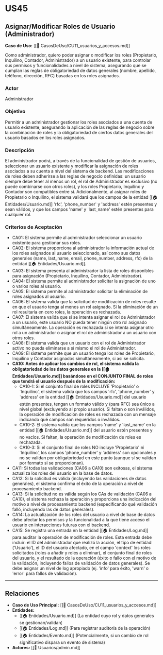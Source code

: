 # US45

## Asignar/Modificar Roles de Usuario (Administrador)

**Caso de Uso:** [[📄 CasosDeUso/CU11_usuarios_y_accesos.md]]

Como administrador, quiero poder asignar o modificar los roles (Propietario, Inquilino, Contador, Administrador) a un usuario existente, para controlar sus permisos y funcionalidades a nivel de sistema, asegurando que se cumplan las reglas de obligatoriedad de datos generales (nombre, apellido, teléfono, dirección, RFC) basadas en los roles asignados.

### Actor

Administrador

### Objetivo

Permitir a un administrador gestionar los roles asociados a una cuenta de usuario existente, asegurando la aplicación de las reglas de negocio sobre la combinación de roles y la obligatoriedad de ciertos datos generales del usuario basados en los roles asignados.

### Descripción

El administrador podrá, a través de la funcionalidad de gestión de usuarios, seleccionar un usuario existente y modificar la asignación de roles asociados a su cuenta a nivel del sistema de backend. Las modificaciones de roles deben adherirse a las reglas de negocio definidas: un usuario siempre debe tener al menos un rol, el rol de Administrador es exclusivo (no puede combinarse con otros roles), y los roles Propietario, Inquilino y Contador son compatibles entre sí. Adicionalmente, al asignar roles de Propietario o Inquilino, el sistema validará que los campos de la entidad [[🏠 Entidades/Usuario.md]] 'rfc', 'phone\_number' y 'address' estén presentes y sean válidos, y que los campos 'name' y 'last\_name' estén presentes para cualquier rol.

### Criterios de Aceptación

- CA01: El sistema permite al administrador seleccionar un usuario existente para gestionar sus roles.
- CA02: El sistema proporciona al administrador la información actual de los roles asignados al usuario seleccionado, así como sus datos generales (name, last\_name, email, phone\_number, address, rfc) de la entidad [[🏠 Entidades/Usuario.md]].
- CA03: El sistema presenta al administrador la lista de roles disponibles para asignación (Propietario, Inquilino, Contador, Administrador).
- CA04: El sistema permite al administrador solicitar la asignación de uno o varios roles al usuario.
- CA05: El sistema permite al administrador solicitar la eliminación de roles asignados al usuario.
- CA06: El sistema valida que la solicitud de modificación de roles resulte en que el usuario tenga al menos un rol asignado. Si la eliminación de un rol resultaría en cero roles, la operación es rechazada.
- CA07: El sistema valida que si se intenta asignar el rol de Administrador a un usuario, este usuario NO pueda tener ningún otro rol asignado simultáneamente. La operación es rechazada si se intenta asignar otro rol a un administrador o asignar el rol de administrador a un usuario con otros roles.
- CA08: El sistema valida que un usuario con el rol de Administrador activo no pueda eliminarse a sí mismo el rol de Administrador.
- CA09: El sistema permite que un usuario tenga los roles de Propietario, Inquilino y Contador asignados simultáneamente, si así se solicita.
- **CA10: Antes de aplicar los cambios de rol, el sistema valida la obligatoriedad de los datos generales en la [[🏠 Entidades/Usuario.md]] basándose en el CONJUNTO FINAL de roles que tendrá el usuario después de la modificación:**
    - CA10-1: Si el conjunto final de roles INCLUYE 'Propietario' o 'Inquilino', el sistema valida que los campos 'rfc', 'phone\_number' y 'address' en la entidad [[🏠 Entidades/Usuario.md]] del usuario estén presentes, tengan un formato válido y (para RFC) sea único a nivel global (excluyendo al propio usuario). Si faltan o son inválidos, la operación de modificación de roles es rechazada con un mensaje indicando qué campos son requeridos o inválidos.
    - CA10-2: El sistema valida que los campos 'name' y 'last\_name' en la entidad [[🏠 Entidades/Usuario.md]] del usuario estén presentes y no vacíos. Si faltan, la operación de modificación de roles es rechazada.
    - CA10-3: Si el conjunto final de roles NO incluye 'Propietario' ni 'Inquilino', los campos 'phone\_number' y 'address' son opcionales y no se validan por obligatoriedad en este punto (aunque sí se validan por formato si se proporcionan).
- CA11: Si todas las validaciones (CA06 a CA10) son exitosas, el sistema actualiza los roles del usuario en la base de datos.
- CA12: Si la solicitud es válida (incluyendo las validaciones de datos generales), el sistema confirma el éxito de la operación a nivel de procesamiento backend.
- CA13: Si la solicitud no es válida según los CAs de validación (CA06 a CA10), el sistema rechaza la operación y proporciona una indicación del motivo a nivel de procesamiento backend (especificando qué validación falló, incluyendo las de datos generales).
- CA14: La actualización de los roles del usuario a nivel de base de datos debe afectar los permisos y la funcionalidad a la que tiene acceso el usuario en interacciones futuras con el backend.
- CA15: Se registra una entrada en la entidad [[🏠 Entidades/Log.md]] para auditar la operación de modificación de roles. Esta entrada debe incluir: el ID del administrador que realizó la acción, el tipo de entidad ('Usuario'), el ID del usuario afectado, en el campo 'context' los roles solicitados (roles a añadir y roles a eliminar), el conjunto final de roles del usuario, y el resultado de la operación (éxito o fallo con el motivo de la validación, incluyendo fallos de validación de datos generales). Se debe asignar un nivel de log apropiado (ej. 'info' para éxito, 'warn' o 'error' para fallos de validación).

---

## Relaciones

- **Caso de Uso Principal:** [[📄 CasosDeUso/CU11_usuarios_y_accesos.md]]
- **Entidades:**
    - [[🏠 Entidades/Usuario.md]] (La entidad cuyo rol y datos generales se gestionan/validan)
    - [[🏠 Entidades/Log.md]] (Para registrar auditoría de la operación)
    - [[🏠 Entidades/Evento.md]] (Potencialmente, si un cambio de rol significativo dispara un evento de sistema)
- **Actores:** [[👥 Usuarios/admin.md]]
